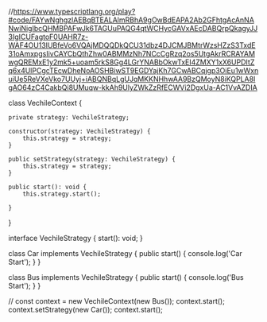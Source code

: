 //https://www.typescriptlang.org/play?#code/FAYwNghgzlAEBqBTEALAlmRBhA9gOwBdEAPA2Ab2GFhtgAcAnNANwiNigIbcQHMBPAFwJk6TAGUuPAQG4qtWCHycGAVxAEcDABQrpQkagyJJ3IgICUFagtoF0UAHR7z-WAF4OU13IUBfeVo6VQAjMDQQDkQCU31dbz4DJCMJBMtrWzsHZzS3TxdE31oAmxpgsIivCAYCbQthZhw0ABMMzNh7NCcCgRzq2os5UtgAkrRCRAYAMwgQREMxE1y2mk5+uoam5rkS8Gg4LGrYNABbOkwTxEI4ZMXY1xX6UPDItZq6x4UlPCgcTEcwDheNoAOSHBiwST9EGDYajKh7GCwABCqjgp3OiEu1wWxnuiUe5ReVXeVko7UUyj+iABQNBqLgUJqMKKNHhwAA9BzQMoyN8iKQPLA8IgAO64zC4CakbQi8UMuqw-kkAh9UlyZWkZzRfECWVi2DgxUa-AC1VvAZDIA

class VechileContext {

    private strategy: VechileStrategy;

    constructor(strategy: VechileStrategy) {
        this.strategy = strategy;
    }

    public setStrategy(strategy: VechileStrategy) {
        this.strategy = strategy;
    }

    public start(): void {
        this.strategy.start();

    }
}

interface VechileStrategy {
    start(): void;
}

class Car implements VechileStrategy {
    public start() {
        console.log('Car Start');
    }
}

class Bus implements VechileStrategy {
    public start() {
        console.log('Bus Start');
    }
}

//
const context = new VechileContext(new Bus());
context.start();
context.setStrategy(new Car());
context.start();
